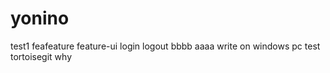 # yonino
test1
feafeature
feature-ui
login
logout
bbbb
aaaa
write on windows pc
test tortoisegit
why